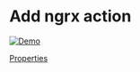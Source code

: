 # Add ngrx action

<p>
    <a target="_blank" rel="noopener noreferrer" href="https://github.com/srleecode/vscode-domain-schematics-extension/blob/main/gifs/add-ngrx-action.gif?raw=true">
        <img src="https://github.com/srleecode/vscode-domain-schematics-extension/blob/main/gifs/add-ngrx-action.gif?raw=true" alt="Demo" style="max-width:100%;">
    </a>
</p>

[Properties](https://ngrx.io/guide/schematics/action)